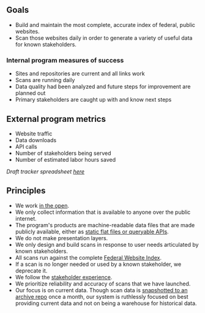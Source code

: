 

## Goals

- Build and maintain the most complete, accurate index of federal, public websites.
- Scan those websites daily in order to generate a variety of useful data for known stakeholders.

### Internal program measures of success 

* Sites and repositories are current and all links work
* Scans are running daily
* Data quality had been analyzed and future steps for improvement are planned out 
* Primary stakeholders are caught up with and know next steps

## External program metrics 
* Website traffic  
* Data downloads 
* API calls
* Number of stakeholders being served 
* Number of estimated labor hours saved 

_Draft tracker spreadsheet [here](https://docs.google.com/spreadsheets/d/1rOU4jmFy5YhW_DTCf9E8wA-olUfM0Fye960qL43HqZo/edit?pli=1#gid=0)_

## Principles

- We work [in the open](https://github.com/GSA/site-scanning/issues).
- We only collect information that is available to anyone over the public internet.
- The program's products are machine-readable data files that are made publicly available, either as [static flat files or queryable APIs](https://digital.gov/guides/site-scanning/data/).
- We do not make presentation layers.
- We only design and build scans in response to user needs articulated by known stakeholders.
- All scans run against the complete [Federal Website Index](https://github.com/GSA/federal-website-index/blob/main/data/site-scanning-target-url-list.csv).
- If a scan is no longer needed or used by a known stakeholder, we deprecate it.
- We follow the [stakeholder experience](https://github.com/GSA/site-scanning-documentation/blob/main/about/stakeholder-experience.md).
- We prioritize reliability and accuracy of scans that we have launched.
- Our focus is on current data. Though scan data is [snapshotted to an archive repo](https://github.com/GSA/site-scanning-snapshots/tree/main/snapshots) once a month, our system is ruthlessly focused on best providing current data and not on being a warehouse for historical data.

